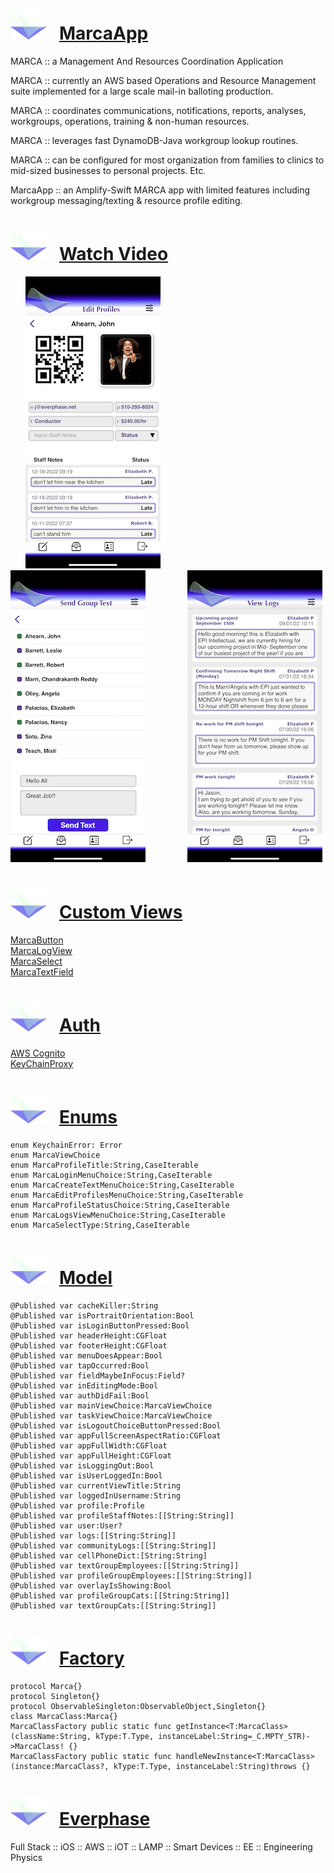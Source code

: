 # ![Marca Banner](Assets.xcassets/smallestlogo.png) &nbsp; <a href="https://github.com/jahearnco/MarcaApp/tree/main/MarcaApp">MarcaApp</a>
MARCA :: a Management And Resources Coordination Application

MARCA :: currently an AWS based Operations and Resource Management suite implemented for a large scale mail-in balloting production. 

MARCA :: coordinates communications, notifications, reports, analyses, workgroups, operations, training & non-human resources.

MARCA :: leverages fast DynamoDB-Java workgroup lookup routines.

MARCA :: can be configured for most organization from families to clinics to mid-sized businesses to personal projects. Etc.

MarcaApp :: an Amplify-Swift MARCA app with limited features including workgroup messaging/texting & resource profile editing.
# ![Marca Banner](Assets.xcassets/smallestlogo.png) &nbsp; <a href="https://youtu.be/eff2Ofq2ft0">Watch Video</a>
   &nbsp; &nbsp; &nbsp; ![Marca Banner](Assets.xcassets/profile_1.png) &nbsp; &nbsp; &nbsp; &nbsp; &nbsp; &nbsp; &nbsp; &nbsp;  ![Marca Banner](Assets.xcassets/groupText.png) &nbsp; &nbsp; &nbsp; &nbsp; &nbsp; &nbsp; &nbsp; &nbsp; ![Marca Banner](Assets.xcassets/viewLogs.png)

# ![Marca Banner](Assets.xcassets/smallestlogo.png) &nbsp; <a href="https://github.com/jahearnco/MarcaApp/tree/main/MarcaApp/Views/CustomViews">Custom Views</a>
   <a href="https://github.com/jahearnco/MarcaApp/tree/main/MarcaApp/Views/CustomViews/MarcaButton.swift">MarcaButton</a><br/>
   <a href="https://github.com/jahearnco/MarcaApp/tree/main/MarcaApp/Views/CustomViews/MarcaLogView.swift">MarcaLogView</a><br/>
   <a href="https://github.com/jahearnco/MarcaApp/tree/main/MarcaApp/Views/CustomViews/MarcaSelect.swift">MarcaSelect</a><br/>
   <a href="https://github.com/jahearnco/MarcaApp/tree/main/MarcaApp/Views/CustomViews/MarcaTextField.swift">MarcaTextField</a>
# ![Marca Banner](Assets.xcassets/smallestlogo.png) &nbsp; <a href="https://github.com/jahearnco/MarcaApp/tree/main/MarcaApp/Ancillary/Auth">Auth</a>
   <a href="https://github.com/jahearnco/MarcaApp/blob/main/MarcaApp/Ancillary/Auth/Cognito.swift">AWS Cognito</a><br/>
   <a href="https://github.com/jahearnco/MarcaApp/blob/main/MarcaApp/Ancillary/Auth/KeyChainProxy.swift">KeyChainProxy</a>
# ![Marca Banner](Assets.xcassets/smallestlogo.png) &nbsp; <a href="https://github.com/jahearnco/MarcaApp/blob/main/MarcaApp/Ancillary/Constants/MarcaEnums.swift">Enums</a>
    enum KeychainError: Error
    enum MarcaViewChoice
    enum MarcaProfileTitle:String,CaseIterable
    enum MarcaLoginMenuChoice:String,CaseIterable
    enum MarcaCreateTextMenuChoice:String,CaseIterable
    enum MarcaEditProfilesMenuChoice:String,CaseIterable
    enum MarcaProfileStatusChoice:String,CaseIterable
    enum MarcaLogsViewMenuChoice:String,CaseIterable
    enum MarcaSelectType:String,CaseIterable
# ![Marca Banner](Assets.xcassets/smallestlogo.png) &nbsp; <a href="https://github.com/jahearnco/MarcaApp/blob/main/MarcaApp/Ancillary/Models/_M.swift">Model</a>
    @Published var cacheKiller:String
    @Published var isPortraitOrientation:Bool
    @Published var isLoginButtonPressed:Bool
    @Published var headerHeight:CGFloat
    @Published var footerHeight:CGFloat
    @Published var menuDoesAppear:Bool
    @Published var tapOccurred:Bool
    @Published var fieldMaybeInFocus:Field?
    @Published var inEditingMode:Bool
    @Published var authDidFail:Bool
    @Published var mainViewChoice:MarcaViewChoice
    @Published var taskViewChoice:MarcaViewChoice
    @Published var isLogoutChoiceButtonPressed:Bool
    @Published var appFullScreenAspectRatio:CGFloat
    @Published var appFullWidth:CGFloat
    @Published var appFullHeight:CGFloat
    @Published var isLoggingOut:Bool
    @Published var isUserLoggedIn:Bool
    @Published var currentViewTitle:String
    @Published var loggedInUsername:String
    @Published var profile:Profile
    @Published var profileStaffNotes:[[String:String]]
    @Published var user:User?
    @Published var logs:[[String:String]]
    @Published var communityLogs:[[String:String]]
    @Published var cellPhoneDict:[String:String]
    @Published var textGroupEmployees:[[String:String]]
    @Published var profileGroupEmployees:[[String:String]]
    @Published var overlayIsShowing:Bool
    @Published var profileGroupCats:[[String:String]]
    @Published var textGroupCats:[[String:String]]
# ![Marca Banner](Assets.xcassets/smallestlogo.png) &nbsp; <a href="https://github.com/jahearnco/MarcaApp/tree/main/MarcaApp/Ancillary/Factories">Factory</a>
    protocol Marca{}
    protocol Singleton{}
    protocol ObservableSingleton:ObservableObject,Singleton{}
    class MarcaClass:Marca{}
    MarcaClassFactory public static func getInstance<T:MarcaClass>(className:String, kType:T.Type, instanceLabel:String=_C.MPTY_STR)->MarcaClass! {} 
    MarcaClassFactory public static func handleNewInstance<T:MarcaClass>(instance:MarcaClass?, kType:T.Type, instanceLabel:String)throws {}
# ![End Banner](Assets.xcassets/smallestlogo.png) &nbsp; <a href="https://www.everphase.net/resume">Everphase</a>
Full Stack :: iOS :: AWS :: iOT :: LAMP :: Smart Devices :: EE :: Engineering Physics

